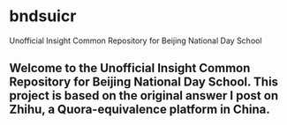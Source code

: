 # bndsuicr
Unofficial Insight Common Repository for Beijing National Day School
## Welcome to the **Unofficial** Insight Common Repository for Beijing National Day School. This project is based on the original answer I post on Zhihu, a Quora-equivalence platform in China.
